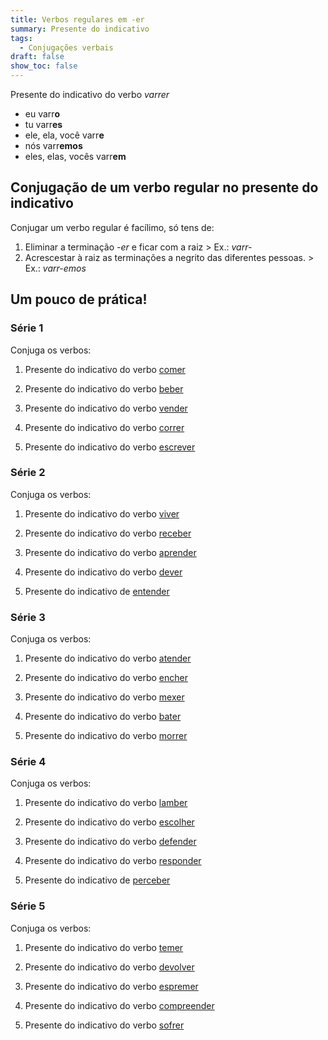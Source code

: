 ```yaml
---
title: Verbos regulares em -er
summary: Presente do indicativo
tags:
  - Conjugações verbais
draft: false
show_toc: false
---
```

<article>
  
  Presente do indicativo do verbo *varrer* 
- eu varr**o**
- tu varr**es**
- ele, ela, você varr**e**
- nós varr**emos**
- eles, elas, vocês varr**em**

</article>

## Conjugação de um verbo regular no presente do indicativo

Conjugar um verbo regular é facílimo, só tens de:
1. Eliminar a terminação *-er* e ficar com a raiz > Ex.: *varr-*
2. Acrescestar à raiz as terminações a negrito das diferentes pessoas. > Ex.: *varr-emos*

## Um pouco de prática!
 
### Série 1

Conjuga os verbos:

1. Presente do indicativo do verbo [comer](https://www.verbos-portugueses.info/pt/praticar/tempos.html#140:comer/1)

2. Presente do indicativo do verbo [beber](https://www.verbos-portugueses.info/pt/conjugacao/164-beber.html)

3. Presente do indicativo do verbo [vender](https://www.verbos-portugueses.info/pt/praticar/tempos.html#129:vender/1)

4. Presente do indicativo do verbo [correr](https://www.verbos-portugueses.info/pt/praticar/tempos.html#275:correr/1)

5. Presente do indicativo do verbo [escrever](https://www.verbos-portugueses.info/pt/praticar/tempos.html#203:escrever/1)

### Série 2

Conjuga os verbos:

1. Presente do indicativo do verbo [viver](https://www.verbos-portugueses.info/pt/praticar/tempos.html#139:viver/1)

2. Presente do indicativo do verbo [receber](https://www.verbos-portugueses.info/pt/praticar/tempos.html#200:receber/1)

3. Presente do indicativo do verbo [aprender](https://www.verbos-portugueses.info/pt/praticar/tempos.html#148:aprender/1)

4. Presente do indicativo do verbo [dever](https://www.verbos-portugueses.info/pt/praticar/tempos.html#264:dever/1)

5. Presente do indicativo de [entender](https://www.verbos-portugueses.info/pt/praticar/tempos.html#506:entender/1)


### Série 3

Conjuga os verbos:

1. Presente do indicativo do verbo [atender](https://www.verbos-portugueses.info/pt/praticar/tempos.html#687:atender/1)

2. Presente do indicativo do verbo [encher](https://www.verbos-portugueses.info/pt/praticar/tempos.html#505:encher/1)

3. Presente do indicativo do verbo [mexer](https://www.verbos-portugueses.info/pt/praticar/tempos.html#805:mexer/1)

4. Presente do indicativo do verbo [bater](https://www.verbos-portugueses.info/pt/praticar/tempos.html#446:bater/1)

5. Presente do indicativo do verbo [morrer](https://www.verbos-portugueses.info/pt/praticar/tempos.html#184:morrer/1)

### Série 4

Conjuga os verbos:

1. Presente do indicativo do verbo [lamber](https://www.verbos-portugueses.info/pt/praticar/tempos.html#1643:lamber/1)

2. Presente do indicativo do verbo [escolher](https://www.verbos-portugueses.info/pt/praticar/tempos.html#228:escolher/1)

3. Presente do indicativo do verbo [defender](https://www.verbos-portugueses.info/pt/praticar/tempos.html#551:defender/1)

4. Presente do indicativo do verbo [responder](https://www.verbos-portugueses.info/pt/praticar/tempos.html#403:responder/1)

5. Presente do indicativo de [perceber](https://www.verbos-portugueses.info/pt/praticar/tempos.html#552:perceber/1)


### Série 5

Conjuga os verbos:

1. Presente do indicativo do verbo [temer](https://www.verbos-portugueses.info/pt/praticar/tempos.html#146:temer/1)

2. Presente do indicativo do verbo [devolver](https://www.verbos-portugueses.info/pt/praticar/tempos.html#351:devolver/1)

3. Presente do indicativo do verbo [espremer](https://www.verbos-portugueses.info/pt/praticar/tempos.html#1953:espremer/1)

4. Presente do indicativo do verbo [compreender](https://www.verbos-portugueses.info/pt/praticar/tempos.html#273:compreender/1)

5. Presente do indicativo do verbo [sofrer](https://www.verbos-portugueses.info/pt/praticar/tempos.html#453:sofrer/1)
